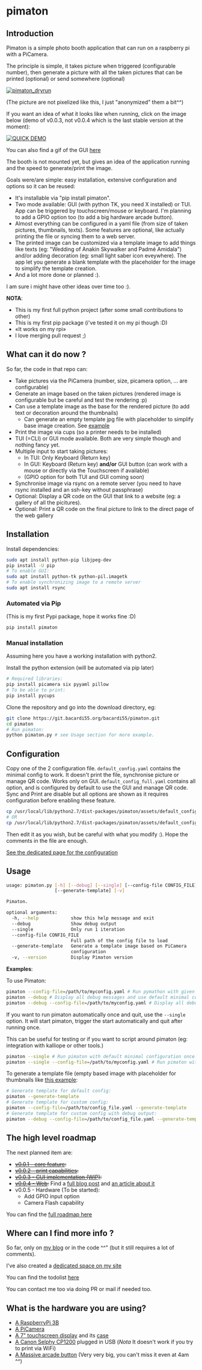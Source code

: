 # pimaton

## Introduction

Pimaton is a simple photo booth application that can run on a raspberry pi with a PiCamera.

The principle is simple, it takes picture when triggered (configurable number), then generate a picture with all the taken pictures that can be printed (optional) or send somewhere (optional)

[![pimaton_dryrun](https://git.bacardi55.org/bacardi55/pimaton/raw/master/docs/assets/pimaton_dryrun_thumbnail.jpg)](/docs/assets/pimaton_dryrun.jpg)

(The picture are not pixelized like this, I just "anonymized" them a bit^^)


If you want an idea of what it looks like when running, click on the image below (demo of v0.0.3, not v0.0.4 which is the last stable version at the moment):

[![QUICK DEMO](https://img.youtube.com/vi/HJ43O-nPQzw/0.jpg)](https://www.youtube.com/watch?v=HJ43O-nPQzw)

You can also find a gif of the GUI [here](https://bacardi55.org/2018/02/06/pimaton-is-now-installable-via-pip.html)

The booth is not mounted yet, but gives an idea of the application running and the speed to generate/print the image.

Goals were/are simple: easy installation, extensive configuration and options so it can be reused: 
- It's installable via "pip install pimaton".
- Two mode available: GUI (with python TK, you need X installed) or TUI. App can be triggered by touchscreen/mouse or keyboard. I'm planning to add a GPIO option too (to add a big hardware arcade button).
- Almost everything can be configured in a yaml file (from size of taken pictures, thumbnails, texts). Some features are optional, like actually printing the file or syncing them to a web server.
- The printed image can be customized via a template image to add things like texts (eg: "Wedding of Anakin Skywalker and Padmé Amidala") and/or adding decoration (eg: small light saber icon eveywhere). The app let you generate a blank template with the placeholder for the image to simplify the template creation.
- And a lot more done or planned :).

I am sure i might have other ideas over time too :).

**NOTA**:
- This is my first full python project (after some small contributions to other)
- This is my first pip package (i've tested it on my pi though :D)
- «It works on my rpi»
- I love merging pull request ;)


## What can it do now ?

So far, the code in that repo can:
- Take pictures via the PiCamera (number, size, picamera option, … are configurable)
- Generate an image based on the taken pictures (rendered image is configurable but be careful and test the rendering :p)
- Can use a template image as the base for the rendered picture (to add text or decoration around the thumbnails)
  - Can generate an empty template jpg file with placeholder to simplify base image creation. See [example](docs/assets/pimaton_template.jpg)
- Print the image via cups (so a printer needs to be installed)
- TUI (=CLI) or GUI mode available. Both are very simple though and nothing fancy yet.
- Multiple input to start taking pictures:
    - In TUI: Only Keyboard (Return key)
    - In GUI: Keyboard (Return key) **and/or** GUI button (can work with a mouse or directly via the Touchscreen if available)
    - (GPIO option for both TUI and GUI coming soon)
- Synchronise image via rsync on a remote server (you need to have rsync installed and an ssh-key without passphrase)
- Optional: Display a QR code on the GUI that link to a website (eg: a gallery of all the picitures).
- Optional: Print a QR code on the final picture to link to the direct page of the web gallery


## Installation

Install dependencies:

```bash
sudo apt install python-pip libjpeg-dev
pip install -U pip
# To enable GUI:
sudo apt install python-tk python-pil.imagetk
# To enable synchronizing image to a remote server
sudo apt install rsync
```

### Automated via Pip

(This is my first Pypi package, hope it works fine :D)

```bash
pip install pimaton
```

### Manual installation

Assuming here you have a working installation with python2.

Install the python extension (will be automated via pip later)

```bash
# Required libraries:
pip install picamera six pyyaml pillow
# To be able to print:
pip install pycups
```

Clone the repository and go into the download directory, eg:

``` bash
git clone https://git.bacardi55.org/bacardi55/pimaton.git
cd pimaton
# Run pimaton:
python pimaton.py # see Usage section for more example.
```

## Configuration

Copy one of the 2 configuration file.
```default_config.yaml``` contains the minimal config to work. It doesn't print the file, synchronise picture or manage QR code. Works only on GUI.
```default_config_full.yaml``` contains all option, and is configured by default to use the GUI and manage QR code. Sync and Print are disable but all options are shown as it requires configuration before enabling these feature.

```bash
cp /usr/local/lib/python2.7/dist-packages/pimaton/assets/default_config.yaml /path/to/myconfig.yaml
# OR
cp /usr/local/lib/python2.7/dist-packages/pimaton/assets/default_config_full.yaml /path/to/myconfig.yaml
```

Then edit it as you wish, but be careful with what you modify :). Hope the comments in the file are enough.

[See the dedicated page for the configuration](docs/configuration.md)

## Usage

```bash
usage: pimaton.py [-h] [--debug] [--single] [--config-file CONFIG_FILE]
                  [--generate-template] [-v]

Pimaton.

optional arguments:
  -h, --help            show this help message and exit
  --debug               Show debug output
  --single              Only run 1 iteration
  --config-file CONFIG_FILE
                        Full path of the config file to load
  --generate-template   Generate a template image based on PiCamera
                        configuration
  -v, --version         Display Pimaton version
```

**Examples**:

To use Pimaton:

```bash
pimaton --config-file=/path/to/myconfig.yaml # Run pymathon with given config file - should be the "production mode" command.
pimaton --debug # Display all debug messages and use default minimal config file.
pimaton --debug --config-file=/path/to/myconfig.yaml # Display all debug messages and use custom config file.
```

If you want to run pimaton automatically once and quit, use the ```--single``` option. It will start pimaton, trigger the start automatically and quit after running once.

This can be useful for testing or if you want to script around pimaton (eg: integration with kalliope or other tools.)

```bash
pimaton --single # Run pimaton with default minimal configuration once.
pimaton --single --config-file=/path/to/myconfig.yaml # Run pimaton with custom configuration only once.
```

To generate a template file (empty based image with placeholder for thumbnails like [this example](docs/assets/pimaton_template.jpg):

```bash
# Generate template for default config:
pimaton --generate-template
# Generate template for custom config:
pimaton --config-file=/path/to/config_file.yaml --generate-template
# Generate template for custom config with debug output:
pimaton --debug --config-file=/path/to/config_file.yaml --generate-template
```


## The high level roadmap

The next planned item are:

- ~~[v0.0.1 - core feature](docs/roadmap.md):~~
- ~~[v0.0.2 - print capabilities](docs/roadmap.md):~~
- ~~[v0.0.3 - GUI implementation (WIP)](docs/roadmap.md):~~
- ~~[v0.0.4 - Web](docs/roadmap.md):~~ Find a [full blog post](https://bacardi55.org/2018/02/13/having-all-pimaton-pictures-available-on-a-webgallery.html) and [an article about it](https://bacardi55.org/pimaton/part5-optional-webgallery.html)
- v0.0.5 - Hardware (To be started):
  - Add GPIO input option
  - Camera Flash capability

You can find the [full roadmap here](docs/roadmap.md)


## Where can I find more info ?

So far, only on [my blog](https://bacardi55.org/tags.html#pimaton) or in the code ^^" (but it still requires a lot of comments).

I've also created a [dedicated space on my site](https://bacardi55.org/pimaton.html)

You can find the todolist [here](docs/todo.md)

You can contact me too via doing PR or mail if needed too.

## What is the hardware you are using?

- [A RaspberryPi 3B](https://thepihut.com/collections/raspberry-pi/products/raspberry-pi-3-model-b)
- [A PiCamera](https://thepihut.com/collections/raspberry-pi-camera/products/raspberry-pi-camera-module?variant=758603005)
- [A 7" touchscreen display](https://thepihut.com/collections/raspberry-pi-screens/products/official-raspberry-pi-7-touchscreen-display?variant=4916536388) and its [case](https://thepihut.com/collections/raspberry-pi-screens/products/official-raspberry-pi-7-touchscreen-display?variant=4916536388)
- [A Canon Selphy CP1200](https://www.canon.fr/for_home/product_finder/printers/direct_photo/selphy_cp1200/) plugged in USB (*Nota* It doesn't work if you try to print via WiFi)
- [A Massive arcade button](https://www.adafruit.com/product/1185) (Very very big, you can't miss it even at 4am ^^)

